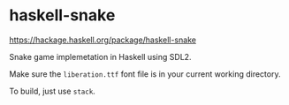 haskell-snake
=============

<https://hackage.haskell.org/package/haskell-snake>

Snake game implemetation in Haskell using SDL2.

Make sure the `liberation.ttf` font file is in your current working directory.

To build, just use `stack`.
